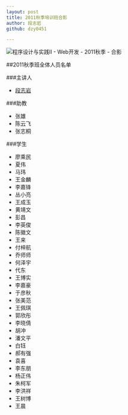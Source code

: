 ```yaml
---
layout: post
title: 2011秋季培训班合影
author: 段志岩
github: dzy0451

---
```


![程序设计与实践II - Web开发 - 2011秋季 - 合影](http://www.pureweber.com/wp-content/uploads/2011/09/DSC05072.jpg)

##2011秋季班全体人员名单

###主讲人

<ul><li><a href="http://zhiyan.de">段志岩</a></li></ul>

###助教

<ul>
<li>张雄</li>
<li>陈云飞</li>
<li>张志桐</li>
</ul>

###学生

<ul>
	<li>廖乘民</li>
	<li>夏伟</li>
	<li>马玮</li>
	<li>王金麟</li>
	<li>李嘉锋</li>
	<li>丛小亮</li>
	<li>王成玉</li>
	<li>黄靖文</li>
	<li>彭昌</li>
	<li>李英俊</li>
	<li>陈徽文</li>
	<li>王来</li>
	<li>付梓航</li>
	<li>乔师师</li>
	<li>何泽宇</li>
	<li>代东</li>
	<li>王博实</li>
	<li>李嘉豪</li>
	<li>于彦秋</li>
	<li>张美范</li>
	<li>王佩琪</li>
	<li>郭欣彤</li>
	<li>李晓倩</li>
	<li>胡冲</li>
	<li>潘文平</li>
	<li>白钰</li>
	<li>郝有强</li>
	<li>袁喜</li>
	<li>李东朋</li>
	<li>杨正伟</li>
	<li>朱柯军</li>
	<li>李洪祥</li>
	<li>王树博</li>
<li>王晨</li>
</ul>
